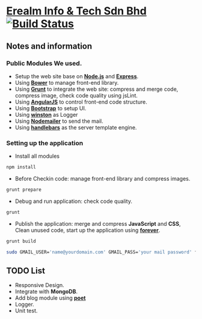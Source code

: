 # [Erealm Info & Tech Sdn Bhd](http://www.erealm.cn)[![Build Status](https://travis-ci.org/Erealm-Tech/HomeSite.svg?branch=master)](http://travis-ci.org/Erealm-Tech/HomeSite)

## Notes and information
### Public Modules We used.
* Setup the web site base on [**Node.js**](http://nodejs.org/) and [**Express**](http://expressjs.com/).
* Using [**Bower**](http://bower.io) to manage front-end library.
* Using [**Grunt**](http://gruntjs.com) to integrate the web site: compress and merge code, compress image, check code quality using jsLint.
* Using [**AngularJS**](https://angularjs.org/) to control front-end code structure.
* Using [**Bootstrap**](http://getbootstrap.com/) to setup UI.
* Using [**winston**](https://github.com/flatiron/winston) as Logger
* Using [**Nodemailer**](https://github.com/andris9/Nodemailer) to send the mail.
* Using [**handlebars**](https://www.npmjs.org/package/handlebars) as the server template engine.

### Setting up the application
 * Install all modules
```bash
npm install
```
* Before Checkin code: manage front-end library and compress images.
```bash
grunt prepare
```
* Debug and run application: check code quality.
```bash
grunt
```
* Publish the application: merge and compress **JavaScript** and **CSS**, Clean unused code, start up the application using [**forever**](https://github.com/nodejitsu/forever).
```bash
grunt build
``` 
```bash
sudo GMAIL_USER='name@yourdomain.com' GMAIL_PASS='your mail password' forever start app.js
``` 

## TODO List
* Responsive Design.
* Integrate with **MongoDB**.
* Add blog module using [**poet**](https://github.com/jsantell/poet)
* Logger.
* Unit test.
